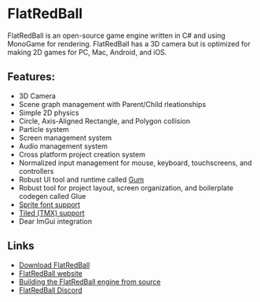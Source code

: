 # FlatRedBall

FlatRedBall is an open-source game engine written in C# and using MonoGame for rendering. FlatRedBall has a 3D camera but is optimized for making 2D games for PC, Mac, Android, and iOS.

## Features:

- 3D Camera
- Scene graph management with Parent/Child rleationships
- Simple 2D physics
- Circle, Axis-Aligned Rectangle, and Polygon collision
- Particle system
- Screen management system
- Audio management system
- Cross platform project creation system
- Normalized input management for mouse, keyboard, touchscreens, and controllers
- Robust UI tool and runtime called [Gum](http://gumui.net/)
- Robust tool for project layout, screen organization, and boilerplate codegen called Glue
- [Sprite font support](http://www.angelcode.com/products/bmfont/)
- [Tiled (TMX) support](https://www.mapeditor.org/)
- Dear ImGui integration

## Links

- [Download FlatRedBall](http://flatredball.com/download/)
- [FlatRedBall website](http://flatredball.com/)
- [Building the FlatRedBall engine from source](http://flatredball.com/flatredball-source/)
- [FlatRedBall Discord](https://discord.com/invite/tG5RBgw)
